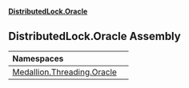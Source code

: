 #### [DistributedLock.Oracle](README.md 'README')

## DistributedLock.Oracle Assembly

| Namespaces | |
| :--- | :--- |
| [Medallion.Threading.Oracle](Medallion.Threading.Oracle.md 'Medallion.Threading.Oracle') | |
